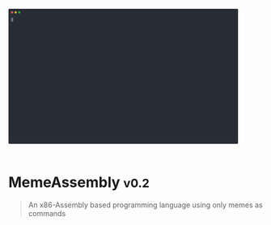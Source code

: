 <style type="text/css">
 .cover-main {max-width:60% ! important;}
</style> 
<br>
<img style="height: auto; width: auto; max-height: 60%; max-width: 90%;" src="casts/demo.svg" > 
<br><br>

# MemeAssembly <small>v0.2</small>
> An x86-Assembly based programming language using only memes as commands